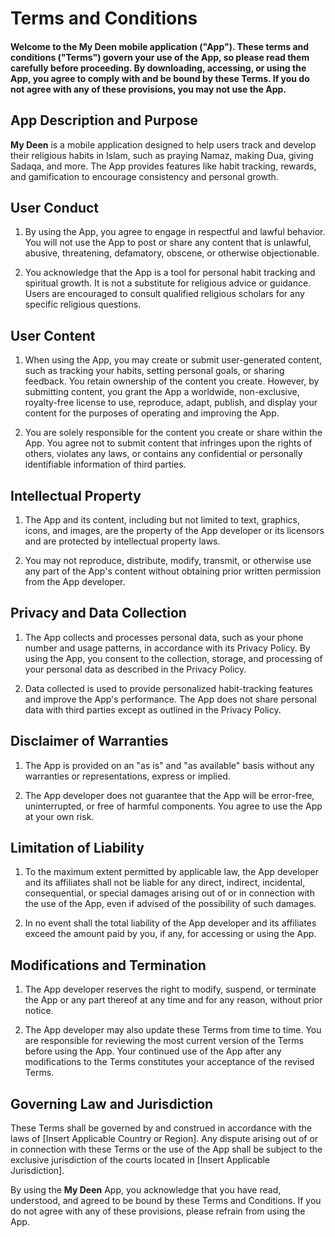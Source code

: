 # Terms and Conditions  

#### Welcome to the My Deen mobile application ("App"). These terms and conditions ("Terms") govern your use of the App, so please read them carefully before proceeding. By downloading, accessing, or using the App, you agree to comply with and be bound by these Terms. If you do not agree with any of these provisions, you may not use the App.

## App Description and Purpose  

**My Deen** is a mobile application designed to help users track and develop their religious habits in Islam, such as praying Namaz, making Dua, giving Sadaqa, and more. The App provides features like habit tracking, rewards, and gamification to encourage consistency and personal growth.  

## User Conduct

1. By using the App, you agree to engage in respectful and lawful behavior. You will not use the App to post or share any content that is unlawful, abusive, threatening, defamatory, obscene, or otherwise objectionable.  

2. You acknowledge that the App is a tool for personal habit tracking and spiritual growth. It is not a substitute for religious advice or guidance. Users are encouraged to consult qualified religious scholars for any specific religious questions.  

## User Content  

1. When using the App, you may create or submit user-generated content, such as tracking your habits, setting personal goals, or sharing feedback. You retain ownership of the content you create. However, by submitting content, you grant the App a worldwide, non-exclusive, royalty-free license to use, reproduce, adapt, publish, and display your content for the purposes of operating and improving the App.  

2. You are solely responsible for the content you create or share within the App. You agree not to submit content that infringes upon the rights of others, violates any laws, or contains any confidential or personally identifiable information of third parties.  

## Intellectual Property  

1. The App and its content, including but not limited to text, graphics, icons, and images, are the property of the App developer or its licensors and are protected by intellectual property laws.  

2. You may not reproduce, distribute, modify, transmit, or otherwise use any part of the App's content without obtaining prior written permission from the App developer.  

## Privacy and Data Collection  

1. The App collects and processes personal data, such as your phone number and usage patterns, in accordance with its Privacy Policy. By using the App, you consent to the collection, storage, and processing of your personal data as described in the Privacy Policy.  

2. Data collected is used to provide personalized habit-tracking features and improve the App's performance. The App does not share personal data with third parties except as outlined in the Privacy Policy.  

## Disclaimer of Warranties  

1. The App is provided on an "as is" and "as available" basis without any warranties or representations, express or implied.  

2. The App developer does not guarantee that the App will be error-free, uninterrupted, or free of harmful components. You agree to use the App at your own risk.  

## Limitation of Liability  

1. To the maximum extent permitted by applicable law, the App developer and its affiliates shall not be liable for any direct, indirect, incidental, consequential, or special damages arising out of or in connection with the use of the App, even if advised of the possibility of such damages.  

2. In no event shall the total liability of the App developer and its affiliates exceed the amount paid by you, if any, for accessing or using the App.  

## Modifications and Termination  

1. The App developer reserves the right to modify, suspend, or terminate the App or any part thereof at any time and for any reason, without prior notice.  

2. The App developer may also update these Terms from time to time. You are responsible for reviewing the most current version of the Terms before using the App. Your continued use of the App after any modifications to the Terms constitutes your acceptance of the revised Terms.  

## Governing Law and Jurisdiction  

These Terms shall be governed by and construed in accordance with the laws of [Insert Applicable Country or Region]. Any dispute arising out of or in connection with these Terms or the use of the App shall be subject to the exclusive jurisdiction of the courts located in [Insert Applicable Jurisdiction].  

By using the **My Deen** App, you acknowledge that you have read, understood, and agreed to be bound by these Terms and Conditions. If you do not agree with any of these provisions, please refrain from using the App.  
